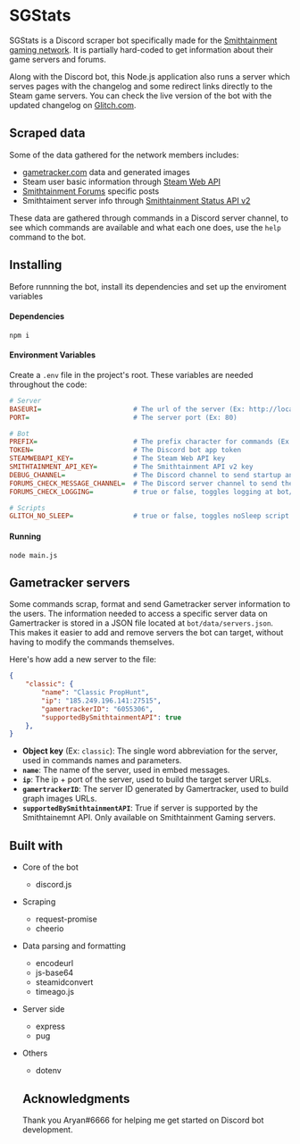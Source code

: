 # SGStats
SGStats is a Discord scraper bot specifically made for the [Smithtainment gaming network](https://forums.smithtainment.com/).
It is partially hard-coded to get information about their game servers and forums.

Along with the Discord bot, this Node.js application also runs a server which serves pages with the changelog and some redirect links directly to the Steam game servers.
You can check the live version of the bot with the updated changelog on [Glitch.com](https://sgstats.glitch.me/).

## Scraped data
Some of the data gathered for the network members includes:
- [gametracker.com](https://www.gametracker.com) data and generated images
- Steam user basic information through [Steam Web API](https://steamcommunity.com/dev)
- [Smithtainment Forums](https://forums.smithtainment.com/) specific posts
- Smithtaiment server info through [Smithtainment Status API v2](https://status.smithtainment.com/api/)

These data are gathered through commands in a Discord server channel, to see which commands are available and what each one does, use the ``help`` command to the bot.

## Installing
Before runnning the bot, install its dependencies and set up the enviroment variables

#### Dependencies
```console
npm i
```

#### Environment Variables
Create a ``.env`` file in the project's root. These variables are needed throughout the code:
```ini
# Server
BASEURI=                       # The url of the server (Ex: http://localhost)
PORT=                          # The server port (Ex: 80)

# Bot
PREFIX=                        # The prefix character for commands (Ex: !!)
TOKEN=                         # The Discord bot app token
STEAMWEBAPI_KEY=               # The Steam Web API key
SMITHTAINMENT_API_KEY=         # The Smithtainment API v2 key
DEBUG_CHANNEL=                 # The Discord channel to send startup and specific error messages
FORUMS_CHECK_MESSAGE_CHANNEL=  # The Discord server channel to send the forums sections logs
FORUMS_CHECK_LOGGING=          # true or false, toggles logging at bot/commands/forums.js

# Scripts
GLITCH_NO_SLEEP=               # true or false, toggles noSleep script for Glitch.com
```

#### Running
```console
node main.js
```

## Gametracker servers
Some commands scrap, format and send Gametracker server information to the users. 
The information needed to access a specific server data on Gamertracker is stored in a JSON file located at
``bot/data/servers.json``. This makes it easier to add and remove servers the bot can target, without having to modify the commands themselves.

Here's how add a new server to the file:
```json
{
    "classic": {
        "name": "Classic PropHunt",
        "ip": "185.249.196.141:27515",
        "gamertrackerID": "6055306",
        "supportedBySmithtainmentAPI": true
    },
}
```
- **Object key** (Ex: ``classic``): The single word abbreviation for the server, used in commands
names and parameters.
- **``name``**: The name of the server, used in embed messages.
- **``ip``**: The ip + port of the server, used to build the target server URLs.
- **``gamertrackerID``**: The server ID generated by Gamertracker, used to build graph images URLs.
- **``supportedBySmithtainmentAPI``**: True if server is supported by the Smithtainemnt API. Only available on Smithtainment Gaming servers.

## Built with
- Core of the bot
  - discord.js
- Scraping
  - request-promise
  - cheerio
- Data parsing and formatting
  - encodeurl
  - js-base64
  - steamidconvert
  - timeago.js
- Server side
  - express
  - pug
- Others
  - dotenv
  
  ## Acknowledgments
  Thank you Aryan#6666 for helping me get started on Discord bot development.
